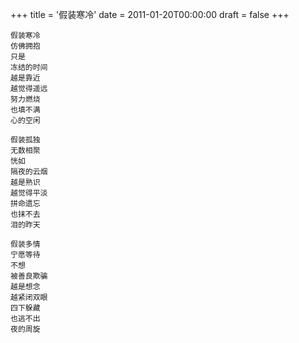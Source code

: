 +++
title = '假装寒冷'
date = 2011-01-20T00:00:00
draft = false
+++

<div class="poem">

```
假装寒冷
仿佛拥抱
只是
冻结的时间
越是靠近
越觉得遥远
努力燃烧
也填不满
心的空闲

假装孤独
无数相聚
恍如
隔夜的云烟
越是熟识
越觉得平淡
拼命遗忘
也抹不去
泪的昨天

假装多情
宁愿等待
不想
被善良欺骗
越是想念
越紧闭双眼
四下躲藏
也逃不出
夜的周旋
```

</div>
